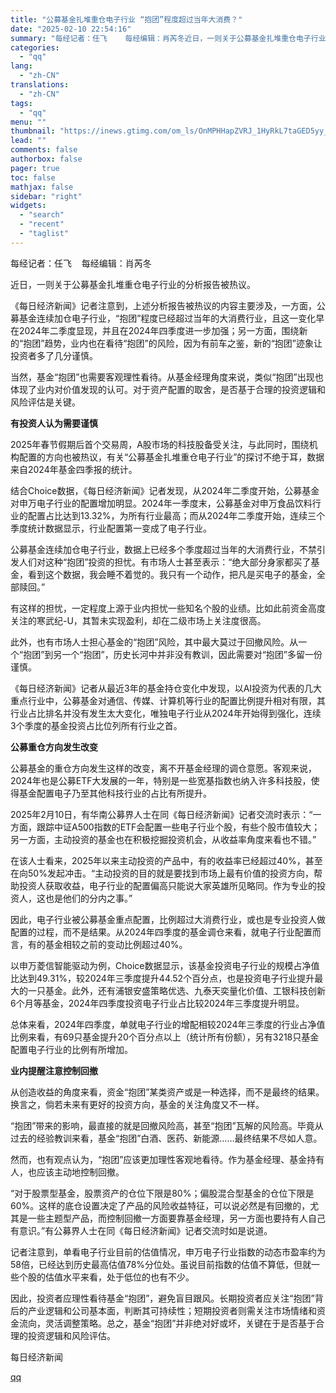 ```yaml
---
title: "公募基金扎堆重仓电子行业 “抱团”程度超过当年大消费？"
date: "2025-02-10 22:54:16"
summary: "每经记者：任飞    每经编辑：肖芮冬近日，一则关于公募基金扎堆重仓电子行业的分析报告被热议。《每日..."
categories:
  - "qq"
lang:
  - "zh-CN"
translations:
  - "zh-CN"
tags:
  - "qq"
menu: ""
thumbnail: "https://inews.gtimg.com/om_ls/OnMPHHapZVRJ_1HyRkL7taGED5yy_LR7yxzNZ6-Irsy0MAA_640360/0"
lead: ""
comments: false
authorbox: false
pager: true
toc: false
mathjax: false
sidebar: "right"
widgets:
  - "search"
  - "recent"
  - "taglist"
---
```


每经记者：任飞    每经编辑：肖芮冬

近日，一则关于公募基金扎堆重仓电子行业的分析报告被热议。

《每日经济新闻》记者注意到，上述分析报告被热议的内容主要涉及，一方面，公募基金连续加仓电子行业，“抱团”程度已经超过当年的大消费行业，且这一变化早在2024年二季度显现，并且在2024年四季度进一步加强；另一方面，围绕新的“抱团”趋势，业内也在看待“抱团”的风险，因为有前车之鉴，新的“抱团”迹象让投资者多了几分谨慎。

当然，基金“抱团”也需要客观理性看待。从基金经理角度来说，类似“抱团”出现也体现了业内对价值发现的认可。对于资产配置的取舍，是否基于合理的投资逻辑和风险评估是关键。

**有投资人认为需要谨慎**

2025年春节假期后首个交易周，A股市场的科技股备受关注，与此同时，围绕机构配置的方向也被热议，有关“公募基金扎堆重仓电子行业”的探讨不绝于耳，数据来自2024年基金四季报的统计。

结合Choice数据，《每日经济新闻》记者发现，从2024年二季度开始，公募基金对申万电子行业的配置增加明显。2024年一季度末，公募基金对申万食品饮料行业的配置占比达到13.32%，为所有行业最高；而从2024年二季度开始，连续三个季度统计数据显示，行业配置第一变成了电子行业。

公募基金连续加仓电子行业，数据上已经多个季度超过当年的大消费行业，不禁引发人们对这种“抱团”投资的担忧。有市场人士甚至表示：“绝大部分身家都买了基金，看到这个数据，我会睡不着觉的。我只有一个动作，把凡是买电子的基金，全部赎回。”

有这样的担忧，一定程度上源于业内担忧一些知名个股的业绩。比如此前资金高度关注的寒武纪-U，其暂未实现盈利，却在二级市场上关注度很高。

此外，也有市场人士担心基金的“抱团”风险，其中最大莫过于回撤风险。从一个“抱团”到另一个“抱团”，历史长河中并非没有教训，因此需要对“抱团”多留一份谨慎。

《每日经济新闻》记者从最近3年的基金持仓变化中发现，以AI投资为代表的几大重点行业中，公募基金对通信、传媒、计算机等行业的配置比例提升相对有限，其行业占比排名并没有发生太大变化，唯独电子行业从2024年开始得到强化，连续3个季度的基金投资占比位列所有行业之首。

**公募重仓方向发生改变**

公募基金的重仓方向发生这样的改变，离不开基金经理的调仓意愿。客观来说，2024年也是公募ETF大发展的一年，特别是一些宽基指数也纳入许多科技股，使得基金配置电子乃至其他科技行业的占比有所提升。

2025年2月10日，有华南公募界人士在同《每日经济新闻》记者交流时表示：“一方面，跟踪中证A500指数的ETF会配置一些电子行业个股，有些个股市值较大；另一方面，主动投资的基金也在积极挖掘投资机会，从收益率角度来看也不错。”

在该人士看来，2025年以来主动投资的产品中，有的收益率已经超过40%，甚至在向50%发起冲击。“主动投资的目的就是要找到市场上最有价值的投资方向，帮助投资人获取收益，电子行业的配置偏高只能说大家英雄所见略同。作为专业的投资人，这也是他们的分内之事。”

因此，电子行业被公募基金重点配置，比例超过大消费行业，或也是专业投资人做配置的过程，而不是结果。从2024年四季度的基金调仓来看，就电子行业配置而言，有的基金相较之前的变动比例超过40%。

以申万菱信智能驱动为例，Choice数据显示，该基金投资电子行业的规模占净值比达到49.31%，较2024年三季度提升44.52个百分点，也是投资电子行业提升最大的一只基金。此外，还有浦银安盛策略优选、九泰天奕量化价值、工银科技创新6个月等基金，2024年四季度投资电子行业占比较2024年三季度提升明显。

总体来看，2024年四季度，单就电子行业的增配相较2024年三季度的行业占净值比例来看，有69只基金提升20个百分点以上（统计所有份额），另有3218只基金配置电子行业的比例有所增加。

**业内提醒注意控制回撤**

从创造收益的角度来看，资金“抱团”某类资产或是一种选择，而不是最终的结果。换言之，倘若未来有更好的投资方向，基金的关注角度又不一样。

“抱团”带来的影响，最直接的就是回撤风险高，甚至“抱团”瓦解的风险高。毕竟从过去的经验教训来看，基金“抱团”白酒、医药、新能源……最终结果不尽如人意。

然而，也有观点认为，“抱团”应该更加理性客观地看待。作为基金经理、基金持有人，也应该主动地控制回撤。

“对于股票型基金，股票资产的仓位下限是80%；偏股混合型基金的仓位下限是60%。这样的底仓设置决定了产品的风险收益特征，可以说必然是有回撤的，尤其是一些主题型产品，而控制回撤一方面要靠基金经理，另一方面也要持有人自己有意识。”有公募界人士在同《每日经济新闻》记者交流时如是说道。

记者注意到，单看电子行业目前的估值情况，申万电子行业指数的动态市盈率约为58倍，已经达到历史最高估值78%分位处。虽说目前指数的估值不算低，但就一些个股的估值水平来看，处于低位的也有不少。

因此，投资者应理性看待基金“抱团”，避免盲目跟风。长期投资者应关注“抱团”背后的产业逻辑和公司基本面，判断其可持续性；短期投资者则需关注市场情绪和资金流向，灵活调整策略。总之，基金“抱团”并非绝对好或坏，关键在于是否基于合理的投资逻辑和风险评估。

  

每日经济新闻

[qq](https://new.qq.com/rain/a/20250210A08UR100)
